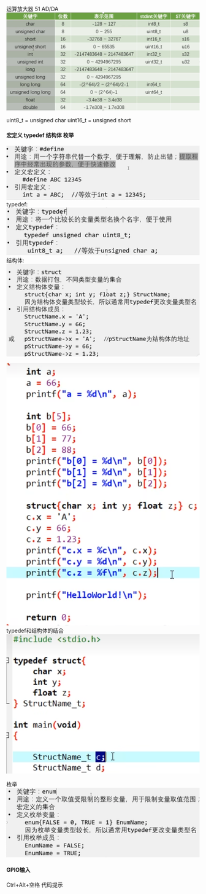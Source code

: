 #### 

运算放大器   51 AD/DA
![alt text](image.png)

uint8_t = unsigned char    uint16_t = unsigned short

####  宏定义  typedef   结构体  枚举

![alt text](image-1.png)
typedef:
![alt text](image-2.png)
结构体:
![alt text](image-3.png)

![alt text](image-4.png)
typedef和结构体的结合
![alt text](image-5.png)

枚举
![alt text](image-6.png)

#### GPIO输入
Ctrl+Alt+空格  代码提示
<!-- GPIO不管是输入还是输出都是对于单片机而言 ,操作流程是:开启时钟,定义结构体 (输入输出模式,引脚,输出速度)GPIO_Init将指定的GPIO外设初始化好
重要的是模块的封装,每个模块硬件可以使用一个单独的.h.c文件封装,这个可以分配给任何人完成团队的合作-->